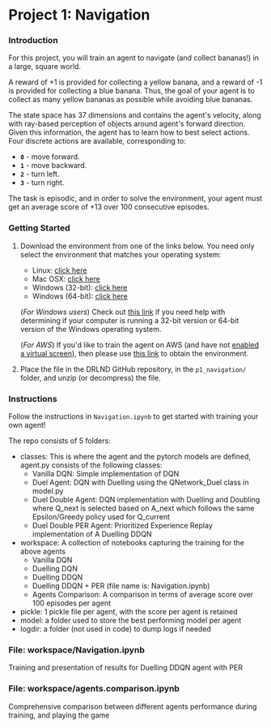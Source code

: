 


# Project 1: Navigation

### Introduction

For this project, you will train an agent to navigate (and collect bananas!) in a large, square world.  



A reward of +1 is provided for collecting a yellow banana, and a reward of -1 is provided for collecting a blue banana.  Thus, the goal of your agent is to collect as many yellow bananas as possible while avoiding blue bananas.  

The state space has 37 dimensions and contains the agent's velocity, along with ray-based perception of objects around agent's forward direction.  Given this information, the agent has to learn how to best select actions.  Four discrete actions are available, corresponding to:
- **`0`** - move forward.
- **`1`** - move backward.
- **`2`** - turn left.
- **`3`** - turn right.

The task is episodic, and in order to solve the environment, your agent must get an average score of +13 over 100 consecutive episodes.

### Getting Started

1. Download the environment from one of the links below.  You need only select the environment that matches your operating system:
    - Linux: [click here](https://s3-us-west-1.amazonaws.com/udacity-drlnd/P1/Banana/Banana_Linux.zip)
    - Mac OSX: [click here](https://s3-us-west-1.amazonaws.com/udacity-drlnd/P1/Banana/Banana.app.zip)
    - Windows (32-bit): [click here](https://s3-us-west-1.amazonaws.com/udacity-drlnd/P1/Banana/Banana_Windows_x86.zip)
    - Windows (64-bit): [click here](https://s3-us-west-1.amazonaws.com/udacity-drlnd/P1/Banana/Banana_Windows_x86_64.zip)
    
    (_For Windows users_) Check out [this link](https://support.microsoft.com/en-us/help/827218/how-to-determine-whether-a-computer-is-running-a-32-bit-version-or-64) if you need help with determining if your computer is running a 32-bit version or 64-bit version of the Windows operating system.

    (_For AWS_) If you'd like to train the agent on AWS (and have not [enabled a virtual screen](https://github.com/Unity-Technologies/ml-agents/blob/master/docs/Training-on-Amazon-Web-Service.md)), then please use [this link](https://s3-us-west-1.amazonaws.com/udacity-drlnd/P1/Banana/Banana_Linux_NoVis.zip) to obtain the environment.

2. Place the file in the DRLND GitHub repository, in the `p1_navigation/` folder, and unzip (or decompress) the file. 

### Instructions

Follow the instructions in `Navigation.ipynb` to get started with training your own agent!  


The repo consists of 5 folders:
- classes: This is where the agent and the pytorch models are defined, agent.py consists of the following classes:
    - Vanilla DQN: Simple implementation of DQN
    - Duel Agent: DQN with Duelling using the QNetwork_Duel class in model.py
    - Duel Double Agent: DQN implementation with Duelling and Doubling where Q_next is selected based on A_next which follows the same Epsilon/Greedy policy used for Q_current
    - Duel Double PER Agent: Prioritized Experience Replay implementation of A Duelling DDQN
- workspace: A collection of notebooks capturing the training for the above agents
    - Vanilla DQN
    - Duelling DQN
    - Duelling DDQN
    - Duelling DDQN + PER (file name is: Navigation.ipynb)
    - Agents Comparison: A comparison in terms of average score over 100 episodes per agent 
- pickle: 1 pickle file per agent, with the score per agent is retained
- model: a folder used to store the best performing model per agent
- logdir: a folder (not used in code) to dump logs if needed

### File: workspace/Navigation.ipynb

Training and presentation of results for Duelling DDQN agent with PER

### File: workspace/agents.comparison.ipynb

Comprehensive comparison between different agents performance during training, and playing the game


```python

```
